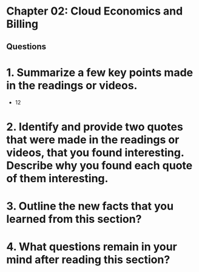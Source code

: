 # Chapter 02: Cloud Economics and Billing 
## Questions  
# 1. Summarize a few key points made in the readings or videos.
- 12
# 2. Identify and provide two quotes that were made in the readings or videos, that you found interesting. Describe why you found each quote of them interesting.
# 3. Outline the new facts that you learned from this section?
# 4. What questions remain in your mind after reading this section?
